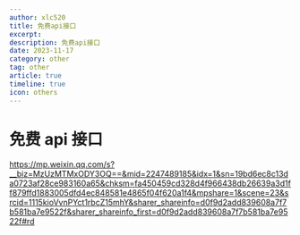 ```yaml
---
author: xlc520
title: 免费api接口
excerpt: 
description: 免费api接口
date: 2023-11-17
category: other
tag: other
article: true
timeline: true
icon: others
---
```


# 免费 api 接口

<https://mp.weixin.qq.com/s?__biz=MzUzMTMxODY3OQ==&mid=2247489185&idx=1&sn=19bd6ec8c13da0723af28ce983160a65&chksm=fa450459cd328d4f966438db26639a3d1ff879ffd1883005dfd4ec848581e4865f04f620a1f4&mpshare=1&scene=23&srcid=1115kioVvnPYct1rbcZ15mhY&sharer_shareinfo=d0f9d2add839608a7f7b581ba7e9522f&sharer_shareinfo_first=d0f9d2add839608a7f7b581ba7e9522f#rd>

#
